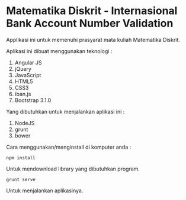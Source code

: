 Matematika Diskrit - Internasional Bank Account Number Validation
=======

Applikasi ini untuk memenuhi prasyarat mata kuliah Matematika Diskrit.

Aplikasi ini dibuat menggunakan teknologi : 

1. Angular JS
2. jQuery
3. JavaScript
4. HTML5
5. CSS3
6. iban.js
7. Bootstrap 3.1.0

Yang dibutuhkan untuk menjalankan aplikasi ini :

1. NodeJS
2. grunt
3. bower

Cara menggunakan/menginstall di komputer anda :

` npm install `

Untuk mendownload library yang dibutuhkan program.

` grunt serve `

Untuk menjalankan aplikasinya.
